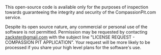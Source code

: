 This open-source code is available only for the purposes of inspection towards guaranteeing the integrity and security of the CompassionPit.com service.

Despite its open source nature, any commercial or personal use of the software is not permitted.  Permission may be requested by contacting zackster@gmail.com with the subject line "LICENSE REQUEST - COMPASSION PIT APPLICATION".  Your request will be more likely to be processed if you share your high level plans for the software's use.
